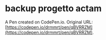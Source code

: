 # backup progetto actam

A Pen created on CodePen.io. Original URL: [https://codepen.io/drmmrt/pen/qBVRRZM](https://codepen.io/drmmrt/pen/qBVRRZM).


